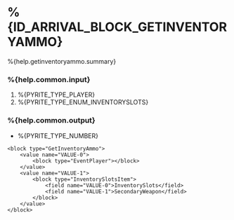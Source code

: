 # %{ID_ARRIVAL_BLOCK_GETINVENTORYAMMO}

%{help.getinventoryammo.summary}

### %{help.common.input}

1. %{PYRITE_TYPE_PLAYER}
2. %{PYRITE_TYPE_ENUM_INVENTORYSLOTS}

### %{help.common.output}

-   %{PYRITE_TYPE_NUMBER}

```
<block type="GetInventoryAmmo">
    <value name="VALUE-0">
        <block type="EventPlayer"></block>
    </value>
    <value name="VALUE-1">
        <block type="InventorySlotsItem">
            <field name="VALUE-0">InventorySlots</field>
            <field name="VALUE-1">SecondaryWeapon</field>
        </block>
    </value>
</block>
```
